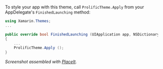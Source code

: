 To style your app with this theme, call
`ProlificTheme.Apply` from your AppDelegate's `FinishedLaunching` method:

```csharp
using Xamarin.Themes;
...

public override bool FinishedLaunching (UIApplication app, NSDictionary options)
{
	...
	ProlificTheme.Apply ();
}
```
 
*Screenshot assembled with [PlaceIt](http://placeit.breezi.com/).*
